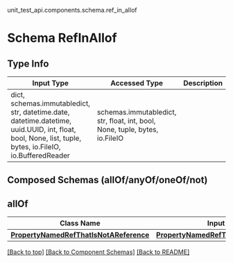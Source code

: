 unit_test_api.components.schema.ref_in_allof
# Schema RefInAllof

## Type Info
Input Type | Accessed Type | Description | Notes
------------ | ------------- | ------------- | -------------
dict, schemas.immutabledict, str, datetime.date, datetime.datetime, uuid.UUID, int, float, bool, None, list, tuple, bytes, io.FileIO, io.BufferedReader | schemas.immutabledict, str, float, int, bool, None, tuple, bytes, io.FileIO |  |

## Composed Schemas (allOf/anyOf/oneOf/not)
## allOf
Class Name | Input Type | Accessed Type | Description | Notes
------------- | ------------- | ------------- | ------------- | -------------
[**PropertyNamedRefThatIsNotAReference**](property_named_ref_that_is_not_a_reference.md) | [**PropertyNamedRefThatIsNotAReference**](property_named_ref_that_is_not_a_reference.md) | [**PropertyNamedRefThatIsNotAReference**](property_named_ref_that_is_not_a_reference.md) |  |

[[Back to top]](#top) [[Back to Component Schemas]](../../../README.md#Component-Schemas) [[Back to README]](../../../README.md)
